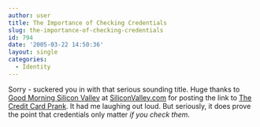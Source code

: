 ```yaml
---
author: user
title: The Importance of Checking Credentials
slug: the-importance-of-checking-credentials
id: 794
date: '2005-03-22 14:50:36'
layout: single
categories:
  - Identity
---
```


Sorry - suckered you in with that serious sounding title. Huge thanks to [Good Morning Silicon Valley](http://www.siliconvalley.com/mld/siliconvalley/business/columnists/gmsv/) at [SiliconValley.com](http://www.siliconvalley.com/) for posting the link to [The Credit Card Prank](http://www.zug.com/pranks/credit_card/). It had me laughing out loud. But seriously, it does prove the point that credentials only matter _if you check them_.